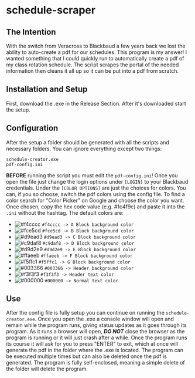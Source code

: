 ﻿# schedule-scraper
## The Intention
With the switch from Veracross to Blackbaud a few years back we lost the ability to auto-create a pdf for our schedules. This program is my answer! I wanted something that I could quickly run to automatically create a pdf of my class rotation schedule. The script scrapes the portal of the needed information then cleans it all up so it can be put into a pdf from scratch.

## Installation and Setup
First, download the .exe in the Release Section. After it's downloaded start the setup.

## Configuration
After the setup a folder should be generated with all the scripts and necessary folders. You can ignore everything except two things:
```
schedule-creator.exe
pdf-config.ini
```
**BEFORE** running the script you must edit the `pdf-config.ini`! Once you open the file just change the login options under `[LOGIN]` to your Blackbaud credentials. Under the `[COLOR OPTIONS]` are just the choices for colors. You can, if you so choose, switch the pdf colors using the config file. To find a color search for "Color Picker" on Google and choose the color you want. Once chosen, copy the hex code value (e.g. #1c4f9c) and paste it into the `.ini` without the hashtag. The default colors are:

- ![#f4cccc](https://placehold.co/15x15/f4cccc/f4cccc.png) `#f4cccc -> A Block background color`
- ![#fce5cd](https://placehold.co/15x15/fce5cd/fce5cd.png) `#fce5cd -> B Block background color`
- ![#d9ead3](https://placehold.co/15x15/d9ead3/d9ead3.png) `#d9ead3 -> C Block background color`
- ![#c9daf8](https://placehold.co/15x15/c9daf8/c9daf8.png) `#c9daf8 -> D Block background color`
- ![#d9d2e9](https://placehold.co/15x15/d9d2e9/d9d2e9.png) `#d9d2e9 -> E Block background color`
- ![#ffaeeb](https://placehold.co/15x15/ffaeeb/ffaeeb.png) `#ffaeeb -> F Block background color`
- ![#f5ffc1](https://placehold.co/15x15/f5ffc1/f5ffc1.png) `#f5ffc1 -> G Block background color`
- ![#003366](https://placehold.co/15x15/003366/003366.png) `#003366 -> Header background color`
- ![#f3f3f3](https://placehold.co/15x15/f3f3f3/f3f3f3.png) `#f3f3f3 -> Header text color`
- ![#000000](https://placehold.co/15x15/000000/000000.png) `#000000 -> Normal text color`

## Use 
After the config file is fully setup you can continue on running the `schedule-creator.exe`. Once you open the .exe a console window will open and remain while the program runs, giving status updates as it goes through its program. As it runs a browser will open, ***DO NOT*** close the browser as the program is running or it will just crash after a while. Once the program runs its course it will ask for you to press "ENTER" to exit, which at once will generate the pdf in the folder where the .exe is located. The program can be executed multiple times but can also be deleted once the pdf is generated. The program is fully self-enclosed, meaning a simple delete of the folder will delete the program. 

